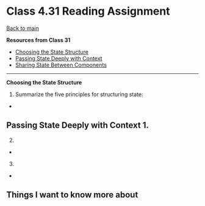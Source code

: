 # Class 4.31 Reading Assignment

[Back to main](https://michaeldulin.github.io/reading-notes)

**Resources from Class 31**
- [Choosing the State Structure](https://react.dev/learn/choosing-the-state-structure)
- [Passing State Deeply with Context](https://react.dev/learn/passing-data-deeply-with-context)
- [Sharing State Between Components](https://react.dev/learn/preserving-and-resetting-state)

****

**Choosing the State Structure**
1. Summarize the five principles for structuring state:
  - 

**Passing State Deeply with Context**
1. 
  - 
2. 
  - 
3. 
  - 


## Things I want to know more about
